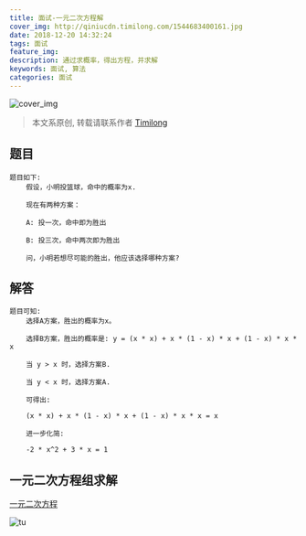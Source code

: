 ```yaml
---
title: 面试-一元二次方程解
cover_img: http://qiniucdn.timilong.com/1544683400161.jpg
date: 2018-12-20 14:32:24
tags: 面试
feature_img:
description: 通过求概率，得出方程，并求解
keywords: 面试, 算法
categories: 面试
---
```


![cover_img](http://qiniucdn.timilong.com/1544683400161.jpg)

> 本文系原创, 转载请联系作者 [Timilong](http://blog.timilong.com/about)

## 题目
```
题目如下:
    假设，小明投篮球，命中的概率为x.

    现在有两种方案：

    A: 投一次，命中即为胜出

    B: 投三次，命中两次即为胜出

    问，小明若想尽可能的胜出，他应该选择哪种方案?
```

## 解答
```
题目可知:
    选择A方案，胜出的概率为x。

    选择B方案，胜出的概率是: y = (x * x) + x * (1 - x) * x + (1 - x) * x * x

    当 y > x 时，选择方案B.

    当 y < x 时，选择方案A.

    可得出:

    (x * x) + x * (1 - x) * x + (1 - x) * x * x = x

    进一步化简:

    -2 * x^2 + 3 * x = 1

```

## 一元二次方程组求解

[一元二次方程](https://zh.wikipedia.org/wiki/%E4%B8%80%E5%85%83%E4%BA%8C%E6%AC%A1%E6%96%B9%E7%A8%8B)

![tu](http://qiniucdn.timilong.com/1545288368805.jpg)

